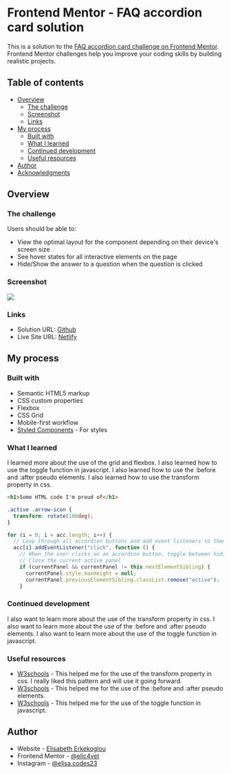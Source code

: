 # Frontend Mentor - FAQ accordion card solution

This is a solution to the [FAQ accordion card challenge on Frontend Mentor](https://www.frontendmentor.io/challenges/faq-accordion-card-XlyjD0Oam). Frontend Mentor challenges help you improve your coding skills by building realistic projects.

## Table of contents

- [Overview](#overview)
  - [The challenge](#the-challenge)
  - [Screenshot](#screenshot)
  - [Links](#links)
- [My process](#my-process)
  - [Built with](#built-with)
  - [What I learned](#what-i-learned)
  - [Continued development](#continued-development)
  - [Useful resources](#useful-resources)
- [Author](#author)
- [Acknowledgments](#acknowledgments)

## Overview

### The challenge

Users should be able to:

- View the optimal layout for the component depending on their device's screen size
- See hover states for all interactive elements on the page
- Hide/Show the answer to a question when the question is clicked

### Screenshot

![](./screenshot.jpg)

### Links

- Solution URL: [Github](https://github.com/elic4vet/faq-card)
- Live Site URL: [Netlify](https://fascinating-dusk-68f6ff.netlify.app/)

## My process

### Built with

- Semantic HTML5 markup
- CSS custom properties
- Flexbox
- CSS Grid
- Mobile-first workflow
- [Styled Components](https://styled-components.com/) - For styles

### What I learned

I learned more about the use of the grid and flexbox. I also learned how to use the toggle function in javascript. I also learned how to use the :before and :after pseudo elements. I also learned how to use the transform property in css.

```html
<h1>Some HTML code I'm proud of</h1>
```

```css
.active .arrow-icon {
  transform: rotate(180deg);
}
```

```js
for (i = 0; i < acc.length; i++) {
  // Loop through all accordion buttons and add event listeners to them
  acc[i].addEventListener("click", function () {
    // When the user clicks on an accordion button, toggle between hiding and showing the active panel
    // Close the current active panel
    if (currentPanel && currentPanel != this.nextElementSibling) {
      currentPanel.style.maxHeight = null;
      currentPanel.previousElementSibling.classList.remove("active");
    }

```

### Continued development

I also want to learn more about the use of the transform property in css. I also want to learn more about the use of the :before and :after pseudo elements. I also want to learn more about the use of the toggle function in javascript.

### Useful resources

- [W3schools](https://www.w3schools.com/) - This helped me for the use of the transform property in css. I really liked this pattern and will use it going forward.
- [W3schools](https://www.w3schools.com/) - This helped me for the use of the :before and :after pseudo elements.
- [W3schools](https://www.w3schools.com/) - This helped me for the use of the toggle function in javascript.

## Author

- Website - [Elisabeth Erkekoglou ](https://www.linkedin.com/in/eerkekoglou/)
- Frontend Mentor - [@elic4vet](https://www.frontendmentor.io/profile/elic4vet)
- Instagram - [@elisa.codes23](https://www.instagram.com/elisa.codes23/)
